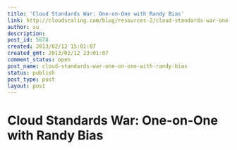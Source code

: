 ```yaml
---
title: 'Cloud Standards War: One-on-One with Randy Bias'
link: http://cloudscaling.com/blog/resources-2/cloud-standards-war-one-on-one-with-randy-bias/
author: su
description: 
post_id: 5678
created: 2013/02/12 15:01:07
created_gmt: 2013/02/12 23:01:07
comment_status: open
post_name: cloud-standards-war-one-on-one-with-randy-bias
status: publish
post_type: post
layout: post
---
```


# Cloud Standards War: One-on-One with Randy Bias

